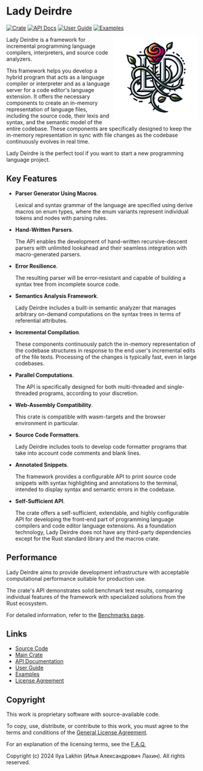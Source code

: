 <!------------------------------------------------------------------------------
  This file is part of "Lady Deirdre", a compiler front-end foundation
  technology.

  This work is proprietary software with source-available code.

  To copy, use, distribute, or contribute to this work, you must agree to
  the terms of the General License Agreement:

  https://github.com/Eliah-Lakhin/lady-deirdre/blob/master/EULA.md

  The agreement grants a Basic Commercial License, allowing you to use
  this work in non-commercial and limited commercial products with a total
  gross revenue cap. To remove this commercial limit for one of your
  products, you must acquire a Full Commercial License.

  If you contribute to the source code, documentation, or related materials,
  you must grant me an exclusive license to these contributions.
  Contributions are governed by the "Contributions" section of the General
  License Agreement.

  Copying the work in parts is strictly forbidden, except as permitted
  under the General License Agreement.

  If you do not or cannot agree to the terms of this Agreement,
  do not use this work.

  This work is provided "as is", without any warranties, express or implied,
  except where such disclaimers are legally invalid.

  Copyright (c) 2024 Ilya Lakhin (Илья Александрович Лахин).
  All rights reserved.
------------------------------------------------------------------------------->

# Lady Deirdre

[![Crate](https://img.shields.io/crates/v/lady-deirdre?label=Crate)](https://crates.io/crates/lady-deirdre)
[![API Docs](https://img.shields.io/docsrs/lady-deirdre?label=API%20Docs)](https://docs.rs/lady-deirdre)
[![User Guide](https://img.shields.io/badge/User_Guide-616161)](https://lady-deirdre.lakhin.com/)
[![Examples](https://img.shields.io/badge/Examples-616161)](https://github.com/Eliah-Lakhin/lady-deirdre/tree/master/work/crates/examples)

<img align="right" height="220" style="float: right; margin-left: 10px; width: 220px" alt="Lady Deirdre Logo" src="https://raw.githubusercontent.com/Eliah-Lakhin/lady-deirdre/master/work/logo.png" />

Lady Deirdre is a framework for incremental programming language compilers,
interpreters, and source code analyzers.

This framework helps you develop a hybrid program that acts as a language
compiler or interpreter and as a language server for a code editor's language
extension. It offers the necessary components to create an in-memory
representation of language files, including the source code, their lexis and
syntax, and the semantic model of the entire codebase. These components are
specifically designed to keep the in-memory representation in sync with file
changes as the codebase continuously evolves in real time.

Lady Deirdre is the perfect tool if you want to start a new programming language
project.

## Key Features

- **Parser Generator Using Macros**.

  Lexical and syntax grammar of the language are specified using derive macros
  on enum types, where the enum variants represent individual tokens and nodes
  with parsing rules.

- **Hand-Written Parsers**.

  The API enables the development of hand-written recursive-descent parsers with
  unlimited lookahead and their seamless integration with macro-generated parsers.

- **Error Resilience**.

  The resulting parser will be error-resistant and capable of building a syntax
  tree from incomplete source code.

- **Semantics Analysis Framework**.

  Lady Deirdre includes a built-in semantic analyzer that manages arbitrary
  on-demand computations on the syntax trees in terms of referential attributes.

- **Incremental Compilation**.

  These components continuously patch the in-memory representation of the
  codebase structures in response to the end user's incremental edits of the
  file texts. Processing of the changes is typically fast, even in large
  codebases.

- **Parallel Computations**.

  The API is specifically designed for both multi-threaded and single-threaded
  programs, according to your discretion.

- **Web-Assembly Compatibility**.

  This crate is compatible with wasm-targets and the browser environment in
  particular.

- **Source Code Formatters**.

  Lady Deirdre includes tools to develop code formatter programs that take into
  account code comments and blank lines.

- **Annotated Snippets**.

  The framework provides a configurable API to print source code snippets with
  syntax highlighting and annotations to the terminal, intended to display
  syntax and semantic errors in the codebase.

- **Self-Sufficient API**.

  The crate offers a self-sufficient, extendable, and highly configurable API
  for developing the front-end part of programming language compilers and code
  editor language extensions. As a foundation technology, Lady Deirdre does not
  have any third-party dependencies except for the Rust standard library and
  the macros crate.

## Performance

Lady Deirdre aims to provide development infrastructure with acceptable
computational performance suitable for production use.

The crate's API demonstrates solid benchmark test results, comparing individual
features of the framework with specialized solutions from the Rust ecosystem.

For detailed information, refer to the [Benchmarks page](https://github.com/Eliah-Lakhin/lady-deirdre/tree/master/work/crates/tests).

## Links

- [Source Code](https://github.com/Eliah-Lakhin/lady-deirdre)
- [Main Crate](https://crates.io/crates/lady-deirdre)
- [API Documentation](https://docs.rs/lady-deirdre)
- [User Guide](https://lady-deirdre.lakhin.com/)
- [Examples](https://github.com/Eliah-Lakhin/lady-deirdre/tree/master/work/crates/examples)
- [License Agreement](https://github.com/Eliah-Lakhin/lady-deirdre/blob/master/EULA.md)

## Copyright

This work is proprietary software with source-available code.

To copy, use, distribute, or contribute to this work, you must agree to the
terms and conditions of the [General License Agreement](https://github.com/Eliah-Lakhin/lady-deirdre/blob/master/EULA.md).

For an explanation of the licensing terms, see the
[F.A.Q.](https://github.com/Eliah-Lakhin/lady-deirdre/tree/master/FAQ.md)

Copyright (c) 2024 Ilya Lakhin (Илья Александрович Лахин). All rights reserved.
